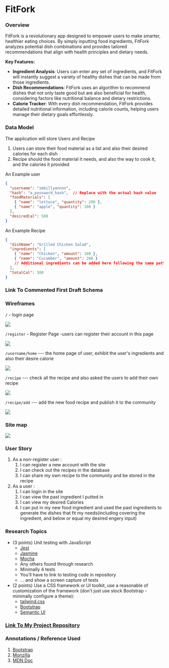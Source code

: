 # FitFork

### Overview

FitFork is a revolutionary app designed to empower users to make smarter, healthier eating choices. By simply inputting food ingredients, FitFork analyzes potential dish combinations and provides tailored recommendations that align with health principles and dietary needs.

**Key Features:**

- **Ingredient Analysis**: Users can enter any set of ingredients, and FitFork will instantly suggest a variety of healthy dishes that can be made from those ingredients.
- **Dish Recommendations**: FitFork uses an algorithm to recommend dishes that not only taste good but are also beneficial for health, considering factors like nutritional balance and dietary restrictions.
- **Calorie Tracker**: With every dish recommendation, FitFork provides detailed nutritional information, including calorie counts, helping users manage their dietary goals effortlessly.

### Data Model

The application will store Users and Recipe

1. Users can store their food material as a list and also their desired calories for each dish
2. Recipe should  the food material it needs, and also the way to cook it, and the calories it provided

An Example user

```json
{
  "username": "imbillyannnn",
  "hash": "a_password_hash",  // Replace with the actual hash value
  "foodMaterials": [
    { "name": "lettuce", "quantity": 200 },
    { "name": "apple", "quantity": 100 }
  ],
  "desiredCal": 500
}
```

An Example Recipe

```json
{
  "dishName": "Grilled Chicken Salad",
  "ingredients": [
    { "name": "Chicken", "amount": 100 },
    { "name": "Cucumber", "amount": 200 }
    // Additional ingredients can be added here following the same pattern
  ],
  "totalCal": 300
}
```

### Link To Commented First Draft Schema

### Wireframes

`/` - login page

![](imgs/Home-page.png)

`/register` - Register Page -users can register their account in this page

![](imgs/Register-page.png)

`/username/home` --- the home page of user, exhibit the user's ingredients and also their desire calorie

![](imgs/GenSolution-Page.png)

`/recipe` --- check all the recipe and also asked the users to add their own recipe

![](imgs/Recipe-Exhibition.png)

`/recipe/add` --- add the new food recipe and publish it to the community

![](imgs/add-Recipe.png)

### Site map

![](imgs/Sitemap.png)

###  User Story

1. As a non-register user :
    1. I can register a new account with the site
    2. I can check out the recipes in the database
    3. I can share my own recipe to the community and be stored in the recipe
2. As a user : 
    1. I can login in the site
    2. I can view the past ingredient I putted in
    3. I can view my desired Calories 
    4. I can put in my new food ingredient and used the past ingredients to generate the dishes that fit my needs(including covering the ingredient, and below or equal my desired engery input)

### Research Topics

- (3 points) Unit testing with JavaScript
    - [Jest](https://jestjs.io/)
    - [Jasmine](http://jasmine.github.io/)
    - [Mocha](https://github.com/mochajs/mocha)
    - Any others found through research
    - Minimally 4 tests
    - You'll have to link to testing code in repository
    - … and show a screen capture of tests
- (2 points) Use a CSS framework or UI toolkit, use a reasonable of customization of the framework (don't just use stock Bootstrap - minimally configure a theme):
    - [tailwind.css](https://tailwindcss.com/)
    - [Bootstrap](http://getbootstrap.com/)
    - [Semantic UI](https://semantic-ui.com/)

### [Link To My Project Repository](https://github.com/nyu-csci-ua-0467-001-002-spring-2024/final-project-yibo-yan)

### Annotations / Reference Used 

1. [Bootstrap](https://getbootstrap.com)
2. [Monzilla](https://www.mozilla.org/en-US/)
3. [MDN Doc](https://developer.mozilla.org/en-US/)







